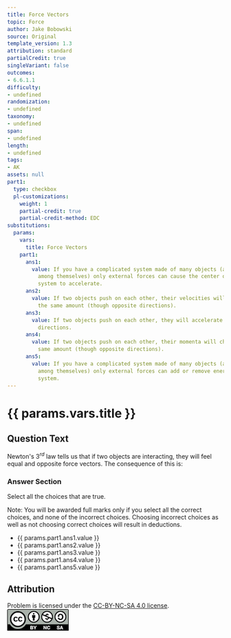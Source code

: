 ```yaml
---
title: Force Vectors
topic: Force
author: Jake Bobowski
source: Original
template_version: 1.3
attribution: standard
partialCredit: true
singleVariant: false
outcomes:
- 6.6.1.1
difficulty:
- undefined
randomization:
- undefined
taxonomy:
- undefined
span:
- undefined
length:
- undefined
tags:
- AK
assets: null
part1:
  type: checkbox
  pl-customizations:
    weight: 1
    partial-credit: true
    partial-credit-method: EDC
substitutions:
  params:
    vars:
      title: Force Vectors
    part1:
      ans1:
        value: If you have a complicated system made of many objects (all interacting
          among themselves) only external forces can cause the center of mass of the
          system to accelerate.
      ans2:
        value: If two objects push on each other, their velocities will change by
          the same amount (though opposite directions).
      ans3:
        value: If two objects push on each other, they will accelerate in opposite
          directions.
      ans4:
        value: If two objects push on each other, their momenta will change by the
          same amount (though opposite directions).
      ans5:
        value: If you have a complicated system made of many objects (all interacting
          among themselves) only external forces can add or remove energy from the
          system.
---
```

# {{ params.vars.title }}

## Question Text

Newton's $3^{rd}$ law tells us that if two objects are interacting, they will feel equal and opposite force vectors.
The consequence of this is:

### Answer Section

Select all the choices that are true.

Note: You will be awarded full marks only if you select all the correct choices, and none of the incorrect choices. Choosing incorrect choices as well as not choosing correct choices will result in deductions.

- {{ params.part1.ans1.value }}
- {{ params.part1.ans2.value }}
- {{ params.part1.ans3.value }}
- {{ params.part1.ans4.value }}
- {{ params.part1.ans5.value }}

## Attribution

Problem is licensed under the [CC-BY-NC-SA 4.0 license](https://creativecommons.org/licenses/by-nc-sa/4.0/).<br> ![The Creative Commons 4.0 license requiring attribution-BY, non-commercial-NC, and share-alike-SA license.](https://raw.githubusercontent.com/firasm/bits/master/by-nc-sa.png)